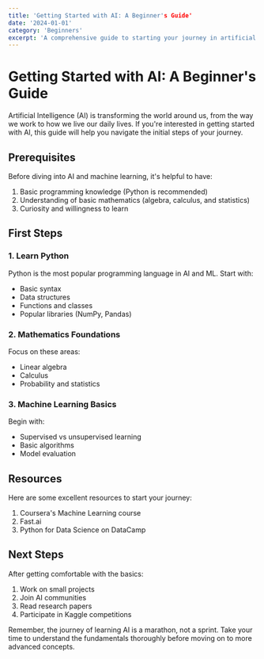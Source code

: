 ```yaml
---
title: 'Getting Started with AI: A Beginner's Guide'
date: '2024-01-01'
category: 'Beginners'
excerpt: 'A comprehensive guide to starting your journey in artificial intelligence and machine learning.'
---
```


# Getting Started with AI: A Beginner's Guide

Artificial Intelligence (AI) is transforming the world around us, from the way we work to how we live our daily lives. If you're interested in getting started with AI, this guide will help you navigate the initial steps of your journey.

## Prerequisites

Before diving into AI and machine learning, it's helpful to have:

1. Basic programming knowledge (Python is recommended)
2. Understanding of basic mathematics (algebra, calculus, and statistics)
3. Curiosity and willingness to learn

## First Steps

### 1. Learn Python

Python is the most popular programming language in AI and ML. Start with:
- Basic syntax
- Data structures
- Functions and classes
- Popular libraries (NumPy, Pandas)

### 2. Mathematics Foundations

Focus on these areas:
- Linear algebra
- Calculus
- Probability and statistics

### 3. Machine Learning Basics

Begin with:
- Supervised vs unsupervised learning
- Basic algorithms
- Model evaluation

## Resources

Here are some excellent resources to start your journey:
1. Coursera's Machine Learning course
2. Fast.ai
3. Python for Data Science on DataCamp

## Next Steps

After getting comfortable with the basics:
1. Work on small projects
2. Join AI communities
3. Read research papers
4. Participate in Kaggle competitions

Remember, the journey of learning AI is a marathon, not a sprint. Take your time to understand the fundamentals thoroughly before moving on to more advanced concepts.